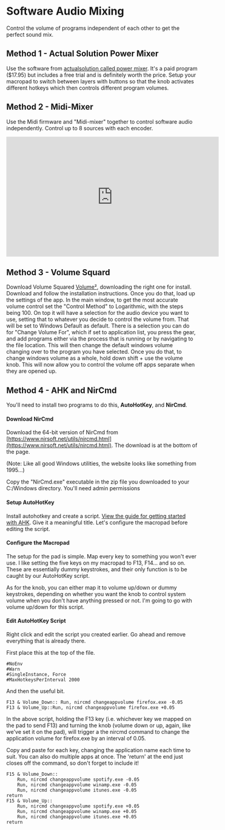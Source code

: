# Software Audio Mixing

Control the volume of programs independent of each other to get the perfect sound mix. 

## Method 1 - Actual Solution Power Mixer

Use the software from [actualsolution called power mixer](https://actualsolution.com/power-mixer/). It's a paid program ($17.95) but includes a free trial and is definitely worth the price. Setup your macropad to switch between layers with buttons so that the knob activates different hotkeys which then controls different program volumes.

## Method 2 - Midi-Mixer

Use the Midi firmware and "Midi-mixer" together to control software audio independently. Control up to 8 sources with each encoder.

<center><iframe width="560" height="315" src="https://www.youtube.com/embed/wpA1vrWgPRY" title="YouTube video player" frameborder="0" allow="accelerometer; autoplay; clipboard-write; encrypted-media; gyroscope; picture-in-picture" allowfullscreen></iframe></center>

## Method 3 - Volume Squard

Download Volume Squared [Volume²](https://github.com/irzyxa/Volume2), downloading the right one for install. Download and follow the installation instructions. Once you do that, load up the settings of the app. In the main window, to get the most accurate volume control set the "Control Method" to Logarithmic, with the steps being 100. On top it will have a selection for the audio device you want to use, setting that to whatever you decide to control the volume from. That will be set to Windows Default as default. There is a selection you can do for "Change Volume For", which if set to application list, you press the gear, and add programs either via the process that is running or by navigating to the file location. This will then change the default windows volume changing over to the program you have selected. Once you do that, to change windows volume as a whole, hold down shift + use the volume knob. This will now allow you to control the volume off apps separate when they are opened up.

## Method 4 - AHK and NirCmd

You'll need to install two programs to do this, **AutoHotKey**, and **NirCmd**.

#### Download NirCmd
Download the 64-bit version of NirCmd from [https://www.nirsoft.net/utils/nircmd.html](https://www.nirsoft.net/utils/nircmd.html). The download is at the bottom of the page. 

(Note: Like all good Windows utilities, the website looks like something from 1995...)

Copy the "NirCmd.exe" executable in the zip file you downloaded to your C:/Windows directory. You'll need admin permissions

#### Setup AutoHotKey
Install autohotkey and create a script. [View the guide for getting started with AHK](#installing-and-using-autohotkey). Give it a meaningful title. Let's configure the macropad before editing the script.

#### Configure the Macropad

The setup for the pad is simple. Map every key to something you won't ever use. I like setting the five keys on my macropad to F13, F14... and so on. These are essentially dummy keystrokes, and their only function is to be caught by our AutoHotKey script.

As for the knob, you can either map it to volume up/down or dummy keystrokes, depending on whether you want the knob to control system volume when you don't have anything pressed or not. I'm going to go with volume up/down for this script.

#### Edit AutoHotKey Script

Right click and edit the script you created earlier. Go ahead and remove everything that is already there.

First place this at the top of the file.
```
#NoEnv
#Warn
#SingleInstance, Force
#MaxHotkeysPerInterval 2000
```

And then the useful bit.

```
F13 & Volume_Down:: Run, nircmd changeappvolume firefox.exe -0.05
F13 & Volume_Up::Run, nircmd changeappvolume firefox.exe +0.05
```

In the above script, holding the F13 key (i.e. whichever key we mapped on the pad to send F13) and turning the knob (volume down or up, again, like we've set it on the pad), will trigger a the nircmd command to change the application volume for firefox.exe by an interval of 0.05.

Copy and paste for each key, changing the application name each time to suit. You can also do multiple apps at once. The 'return' at the end just closes off the command, so don't forget to include it!

```
F15 & Volume_Down::
	Run, nircmd changeappvolume spotify.exe -0.05
	Run, nircmd changeappvolume winamp.exe -0.05
	Run, nircmd changeappvolume itunes.exe -0.05
return
F15 & Volume_Up::
	Run, nircmd changeappvolume spotify.exe +0.05
	Run, nircmd changeappvolume winamp.exe +0.05
	Run, nircmd changeappvolume itunes.exe +0.05
return
```
